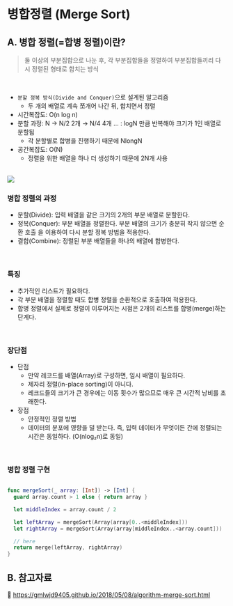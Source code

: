 # 병합정렬 (Merge Sort)

## A. 병합 정렬(=합병 정렬)이란?

> 둘 이상의 부분집합으로 나눈 후, 각 부분집합들을 정렬하여 부분집합들끼리 다시 정렬된 형태로 합치는 방식

<br/>

- `분할 정복 방식(Divide and Conquer)`으로 설계된 알고리즘
  - 두 개의 배열로 계속 쪼개어 나간 뒤, 합치면서 정렬
- 시간복잡도: O(n log n)
- 분할 과정: N → N/2 2개 → N/4 4개 ... : logN 만큼 반복해야 크기가 1인 배열로 분할됨
  - 각 분할별로 합병을 진행하기 때문에 NlongN
- 공간복잡도: O(N)
  - 정렬을 위한 배열을 하나 더 생성하기 때문에 2N개 사용

<br/>

<img src="https://i.imgur.com/HU2tfzo.gif">

<br/>

### 병합 정렬의 과정

- 분할(Divide): 입력 배열을 같은 크기의 2개의 부분 배열로 분할한다.
- 정복(Conquer): 부분 배열을 정렬한다. 부분 배열의 크기가 충분히 작지 않으면 순환 호출 을 이용하여 다시 분할 정복 방법을 적용한다.
- 결합(Combine): 정렬된 부분 배열들을 하나의 배열에 합병한다.

<br/>

### 특징

- 추가적인 리스트가 필요하다.
- 각 부분 배열을 정렬할 때도 합병 정렬을 순환적으로 호출하여 적용한다.
- 합병 정렬에서 실제로 정렬이 이루어지는 시점은 2개의 리스트를 합병(merge)하는 단계다.

<br/>

### 장단점

- 단점
  - 만약 레코드를 배열(Array)로 구성하면, 임시 배열이 필요하다.
  - 제자리 정렬(in-place sorting)이 아니다.
  - 레크드들의 크기가 큰 경우에는 이동 횟수가 많으므로 매우 큰 시간적 낭비를 초래한다.
- 장점
  - 안정적인 정렬 방법
  - 데이터의 분포에 영향을 덜 받는다. 즉, 입력 데이터가 무엇이든 간에 정렬되는 시간은 동일하다. (O(nlog₂n)로 동일)

<br/>

### 병합 정렬 구현

```swift

func mergeSort(_ array: [Int]) -> [Int] {
  guard array.count > 1 else { return array }

  let middleIndex = array.count / 2

  let leftArray = mergeSort(Array(array[0..<middleIndex]))
  let rightArray = mergeSort(Array(array[middleIndex..<array.count]))

  // here
  return merge(leftArray, rightArray)
}

```

## B. 참고자료

🔗 https://gmlwjd9405.github.io/2018/05/08/algorithm-merge-sort.html
